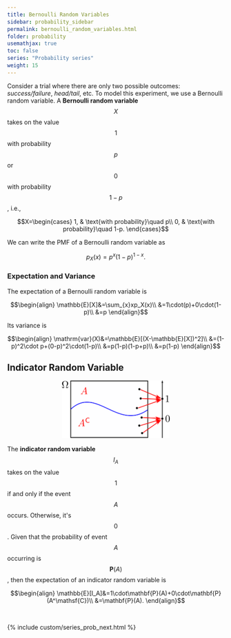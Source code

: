 ```yaml
---
title: Bernoulli Random Variables
sidebar: probability_sidebar
permalink: bernoulli_random_variables.html
folder: probability
usemathjax: true
toc: false
series: "Probability series"
weight: 15
---
```


Consider a trial where there are only two possible outcomes: *success/failure*, *head/tail*, etc. To model this experiment, we use a Bernoulli random variable. A **Bernoulli random variable** $$X$$ takes on the value $$1$$ with probability $$p$$ or $$0$$ with probability $$1-p$$, i.e.,

$$X=\begin{cases}
1, & \text{with probability}\quad p\\
0, & \text{with probability}\quad 1-p.
\end{cases}$$

We can write the PMF of a Bernoulli random variable as

$$p_X(x)=p^x(1-p)^{1-x}.$$

### Expectation and Variance

The expectation of a Bernoulli random variable is

$$\begin{align}
\mathbb{E}[X]&=\sum_{x}xp_X(x)\\
&=1\cdot(p)+0\cdot(1-p)\\
&=p
\end{align}$$

Its variance is

$$\begin{align}
\mathrm{var}(X)&=\mathbb{E}[(X-\mathbb{E}[X])^2]\\
&=(1-p)^2\cdot p+(0-p)^2\cdot(1-p)\\
&=p(1-p)(1-p+p)\\
&=p(1-p)
\end{align}$$

## Indicator Random Variable

<p align="center">
  <img src="images/prob/bernoulli.png" style="width:250px;height:auto;"/>
</p>

The **indicator random variable** $$I_A$$ takes on the value $$1$$ if and only if the event $$A$$ occurs. Otherwise, it's $$0$$. Given that the probability of event $$A$$ occurring is $$\mathbf{P}(A)$$, then the expectation of an indicator random variable is

$$\begin{align}
\mathbb{E}[I_A]&=1\cdot\mathbf{P}(A)+0\cdot\mathbf{P}(A^\mathsf{C})\\
&=\mathbf{P}(A).
\end{align}$$

<br>

{% include custom/series_prob_next.html %}
